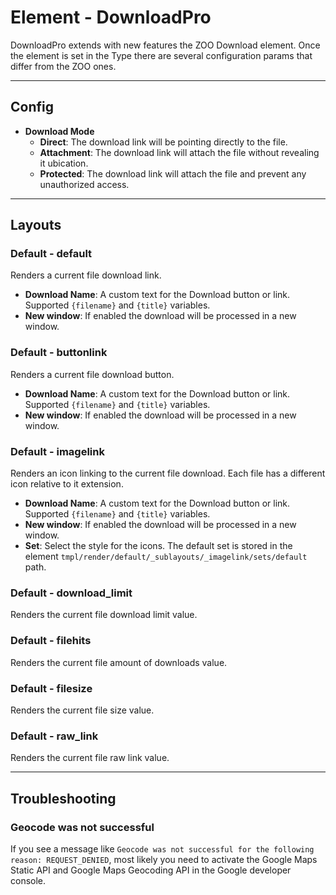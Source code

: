 # Element - DownloadPro

DownloadPro extends with new features the ZOO Download element. Once the element is set in the Type there are several configuration params that differ from the ZOO ones.

---

## Config

- **Download Mode**
  - **Direct**: The download link will be pointing directly to the file.
  - **Attachment**: The download link will attach the file without revealing it ubication.
  - **Protected**: The download link will attach the file and prevent any unauthorized access.

---

## Layouts

### Default - default

Renders a current file download link.

- **Download Name**: A custom text for the Download button or link. Supported `{filename}` and `{title}` variables.
- **New window**: If enabled the download will be processed in a new window.

### Default - buttonlink

Renders a current file download button.

- **Download Name**: A custom text for the Download button or link. Supported `{filename}` and `{title}` variables.
- **New window**: If enabled the download will be processed in a new window.

### Default - imagelink

Renders an icon linking to the current file download. Each file has a different icon relative to it extension.

- **Download Name**: A custom text for the Download button or link. Supported `{filename}` and `{title}` variables.
- **New window**: If enabled the download will be processed in a new window.
- **Set**: Select the style for the icons. The default set is stored in the element `tmpl/render/default/_sublayouts/_imagelink/sets/default` path.

### Default - download_limit

Renders the current file download limit value.

### Default - filehits

Renders the current file amount of downloads value.

### Default - filesize

Renders the current file size value.

### Default - raw_link

Renders the current file raw link value.

---

## Troubleshooting

### Geocode was not successful

If you see a message like `Geocode was not successful for the following reason: REQUEST_DENIED`, most likely you need to activate the Google Maps Static API and Google Maps Geocoding API in the Google developer console.
